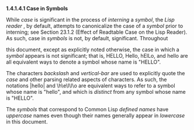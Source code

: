 **1.4.1.4.1 Case in Symbols** 

While *case* is significant in the process of *interning* a *symbol*, the *Lisp reader* , by default, attempts to canonicalize the case of a *symbol* prior to interning; see Section 23.1.2 (Effect of Readtable Case on the Lisp Reader). As such, case in *symbols* is not, by default, significant. Throughout 





this document, except as explicitly noted otherwise, the case in which a *symbol* appears is not significant; that is, HELLO, Hello, hElLo, and hello are all equivalent ways to denote a symbol whose name is "HELLO". 

The characters *backslash* and *vertical-bar* are used to explicitly quote the *case* and other parsing related aspects of characters. As such, the notations |hello| and \h\e\l\l\o are equivalent ways to refer to a symbol whose name is "hello", and which is *distinct* from any symbol whose name is "HELLO". 

The *symbols* that correspond to Common Lisp *defined names* have *uppercase* names even though their names generally appear in *lowercase* in this document. 

